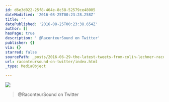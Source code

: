 ```yaml
---
id: d6e3d022-25f8-464e-8c58-52579ce48005
dateModified: '2016-08-25T00:23:28.258Z'
title: ''
datePublished: '2016-08-25T00:23:38.654Z'
author: []
hasPage: true
description: ' @RaconteurSound on Twitter'
publisher: {}
via: {}
starred: false
sourcePath: _posts/2016-06-29-the-latest-tweets-from-colin-lechner-raconteursound-soun.md
url: raconteursound-on-twitter/index.html
_type: MediaObject

---
```

![](https://the-grid-user-content.s3-us-west-2.amazonaws.com/21971eef-8246-4941-8c07-68c8a692ce4b.jpg)

> @RaconteurSound on Twitter